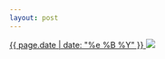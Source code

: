 ```yaml
---
layout: post
---
```


<p>
  <a href="/170">
    <time>{{ page.date | date: "%e %B %Y" }}</time>
    <img src="https://s3.amazonaws.com/life.aaronjgreenberg.com/170.jpg">
  </a>
  
</p>

